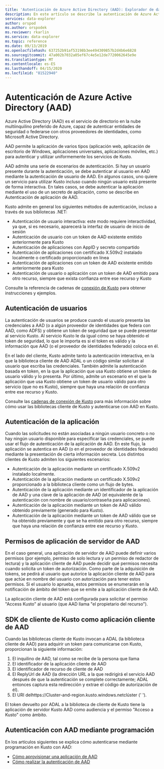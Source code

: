 ```yaml
---
title: 'Autenticación de Azure Active Directory (AAD): Explorador de datos de Azure Microsoft Docs'
description: En este artículo se describe la autenticación de Azure Active Directory (AAD) en El Explorador de datos de Azure.
services: data-explorer
author: orspod
ms.author: orspodek
ms.reviewer: rkarlin
ms.service: data-explorer
ms.topic: reference
ms.date: 09/13/2019
ms.openlocfilehash: 637252b91af53198b3ee494309857b2d4b6e6828
ms.sourcegitcommit: 47a002b7032a05ef67c4e5e12de7720062645e9e
ms.translationtype: MT
ms.contentlocale: es-ES
ms.lasthandoff: 04/15/2020
ms.locfileid: "81522940"
---
```

# <a name="azure-active-directory-aad-authentication"></a>Autenticación de Azure Active Directory (AAD)

Azure Active Directory (AAD) es el servicio de directorio en la nube multiinquilino preferido de Azure, capaz de autenticar entidades de seguridad o federarse con otros proveedores de identidades, como Microsoft Active Directory.

AAD permite la aplicación de varios tipos (aplicación web, aplicación de escritorio de Windows, aplicaciones universales, aplicaciones móviles, etc.) para autenticar y utilizar uniformemente los servicios de Kusto.

AAD admite una serie de escenarios de autenticación.
Si hay un usuario presente durante la autenticación, se debe autenticar al usuario en AAD mediante la autenticación de usuario de AAD.
En algunos casos, uno quiere un servicio para utilizar Kusto incluso cuando ningún usuario está presente de forma interactiva. En tales casos, se debe autenticar la aplicación mediante el uso de un secreto de aplicación, como se describe en Autenticación de aplicación de AAD.

Kusto admite en general los siguientes métodos de autenticación, incluso a través de sus bibliotecas .NET:

* Autenticación de usuario interactiva: este modo requiere interactividad, ya que, si es necesario, aparecerá la interfaz de usuario de inicio de sesión
* Autenticación de usuario con un token de AAD existente emitido anteriormente para Kusto
* Autenticación de aplicaciones con AppID y secreto compartido
* Autenticación de aplicaciones con certificado X.509v2 instalado localmente o certificado proporcionado en línea
* Autenticación de aplicaciones con un token de AAD existente emitido anteriormente para Kusto
* Autenticación de usuario o aplicación con un token de AAD emitido para otro recurso, siempre que exista confianza entre ese recurso y Kusto

Consulte la referencia de cadenas de [conexión de Kusto](../../api/connection-strings/kusto.md) para obtener instrucciones y ejemplos.

## <a name="user-authentication"></a>Autenticación de usuarios

La autenticación de usuarios se produce cuando el usuario presenta las credenciales a AAD (o a algún proveedor de identidades que federa con AAD, como ADFS) y obtiene un token de seguridad que se puede presentar al servicio Kusto. Al servicio Kusto le da igual cómo se haya obtenido el token de seguridad, lo que le importa es si el token es válido y la información que AAD (o el proveedor de identidades federado) coloca en él.

En el lado del cliente, Kusto admite tanto la autenticación interactiva, en la que la biblioteca cliente de AAD ADAL o un código similar solicitan al usuario que escriba las credenciales. También admite la autenticación basada en token, en la que la aplicación que usa Kusto obtiene un token de usuario válido y lo presenta. Por último, admite un escenario en el que la aplicación que usa Kusto obtiene un token de usuario válido para otro servicio (que no es Kusto), siempre que haya una relación de confianza entre ese recurso y Kusto.

Consulte las [cadenas de conexión de Kusto](../../api/connection-strings/kusto.md) para más información sobre cómo usar las bibliotecas cliente de Kusto y autenticarse con AAD en Kusto.

## <a name="application-authentication"></a>Autenticación de la aplicación

Cuando las solicitudes no están asociadas a ningún usuario concreto o no hay ningún usuario disponible para especificar las credenciales, se puede usar el flujo de autenticación de la aplicación de AAD. En este flujo, la aplicación se autentica en AAD (o en el proveedor de identidades federado) mediante la presentación de cierta información secreta. Los distintos clientes de Kusto admiten los siguientes escenarios:

* Autenticación de la aplicación mediante un certificado X.509v2 instalado localmente.
* Autenticación de la aplicación mediante un certificado X.509v2 proporcionado a la biblioteca cliente como un flujo de bytes.
* Autenticación de la aplicación mediante un identificador de la aplicación de AAD y una clave de la aplicación de AAD (el equivalente de la autenticación con nombre de usuario/contraseña para aplicaciones).
* Autenticación de la aplicación mediante un token de AAD válido obtenido previamente (generado para Kusto).
* Autenticación de la aplicación mediante un token de AAD válido que se ha obtenido previamente y que se ha emitido para otro recurso, siempre que haya una relación de confianza entre ese recurso y Kusto.

## <a name="aad-server-application-permissions"></a>Permisos de aplicación de servidor de AAD

En el caso general, una aplicación de servidor de AAD puede definir varios permisos (por ejemplo, permiso de solo lectura y un permiso de redactor de lectura) y la aplicación cliente de AAD puede decidir qué permisos necesita cuando solicita un token de autorización. Como parte de la adquisición de tokens, se pedirá al usuario que autorice la aplicación cliente de AAD para que actúe en nombre del usuario con autorización para tener estos permisos. Si el usuario lo aprueba, estos permisos se enumerarán en la notificación de ámbito del token que se emite a la aplicación cliente de AAD.



La aplicación cliente de AAD está configurada para solicitar el permiso "Access Kusto" al usuario (que AAD llama "el propietario del recurso").

## <a name="kusto-client-sdk-as-an-aad-client-application"></a>SDK de cliente de Kusto como aplicación cliente de AAD

Cuando las bibliotecas cliente de Kusto invocan a ADAL (la biblioteca cliente de AAD) para adquirir un token para comunicarse con Kusto, proporcionan la siguiente información:

1. El inquilino de AAD, tal como se recibe de la persona que llama
2. El identificador de la aplicación cliente de AAD
3. El identificador de recurso de cliente de AAD
4. El ReplyUrl de AAD (la dirección URL a la que redirigirá el servicio AAD después de que la autenticación se complete correctamente; ADAL entonces captura esta redirección y extrae el código de autorización de él).
5. El URI delhttps://Cluster-and-region.kusto.windows.netclúster (' ').

El token devuelto por ADAL a la biblioteca de cliente de Kusto tiene la aplicación de servidor Kusto AAD como audiencia y el permiso "Acceso a Kusto" como ámbito.

## <a name="authenticating-with-aad-programmatically"></a>Autenticación con AAD mediante programación

En los artículos siguientes se explica cómo autenticarse mediante programación en Kusto con AAD:

* [Cómo aprovisionar una aplicación de AAD](./how-to-provision-aad-app.md)
* [Cómo realizar la autenticación de AAD](./how-to-authenticate-with-aad.md)

